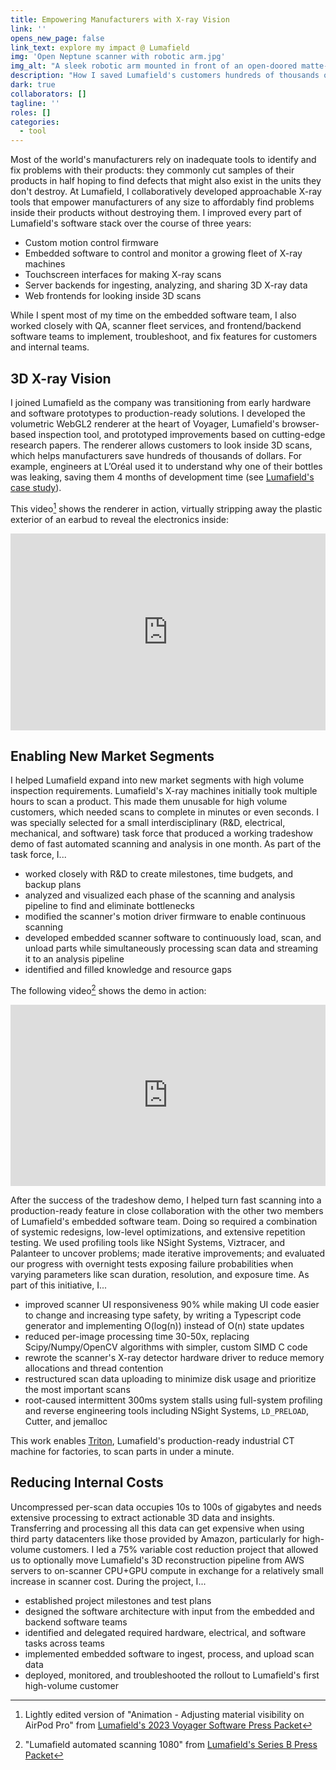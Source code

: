 ```yaml
---
title: Empowering Manufacturers with X-ray Vision
link: ''
opens_new_page: false
link_text: explore my impact @ Lumafield
img: 'Open Neptune scanner with robotic arm.jpg'
img_alt: "A sleek robotic arm mounted in front of an open-doored matte-black machine displaying an X-ray of an automotive part on an inset touchscreen prepares to reach for a shelf of similar parts to scan. A nearby graphical analysis dashboard displays quality control results from the past six scanned parts."
description: "How I saved Lumafield's customers hundreds of thousands of dollars and helped the company enter an entirely new market segment."
dark: true
collaborators: []
tagline: ''
roles: []
categories:
  - tool
---
```


Most of the world's manufacturers rely on inadequate tools to identify and fix problems with their products: they commonly cut samples of their products in half hoping to find defects that might also exist in the units they don't destroy. At Lumafield, I collaboratively developed approachable X-ray tools that empower manufacturers of any size to affordably find problems inside their products without destroying them. I improved every part of Lumafield's software stack over the course of three years:
- Custom motion control firmware
- Embedded software to control and monitor a growing fleet of X-ray machines
- Touchscreen interfaces for making X-ray scans
- Server backends for ingesting, analyzing, and sharing 3D X-ray data
- Web frontends for looking inside 3D scans


While I spent most of my time on the embedded software team, I also worked closely with QA, scanner fleet services, and frontend/backend software teams to implement, troubleshoot, and fix features for customers and internal teams.

## 3D X-ray Vision
I joined Lumafield as the company was transitioning from early hardware and software prototypes to production-ready solutions. I developed the volumetric WebGL2 renderer at the heart of Voyager, Lumafield's browser-based inspection tool, and prototyped improvements based on cutting-edge research papers. The renderer allows customers to look inside 3D scans, which helps manufacturers save hundreds of thousands of dollars. For example, engineers at L’Oréal used it to understand why one of their bottles was leaking, saving them 4 months of development time (see [Lumafield's case study](https://web.archive.org/web/20231218221228/https://www.lumafield.com/story/loreal)).

This video[^renderer] shows the renderer in action, virtually stripping away the plastic exterior of an earbud to reveal the electronics inside:
<div style="padding:62.5% 0 0 0;position:relative;">
<iframe src="https://player.vimeo.com/video/896058345?badge=0&title=0&portrait=0&dnt=1&byline=0&autopause=0&player_id=0&app_id=58479" frameborder="0" allow="autoplay; fullscreen; picture-in-picture" style="position:absolute;top:0;left:0;width:100%;height:100%;" title="Adjusting material visibility on AirPod Pro"></iframe></div>

[^renderer]: Lightly edited version of "Animation - Adjusting material visibility on AirPod Pro" from [Lumafield's 2023 Voyager Software Press Packet](https://www.dropbox.com/sh/knqhmuz8qy0zdex/AAC5GHhN5xf5DrtcLmYbE69Ha/Voyager%20software?dl=0&subfolder_nav_tracking=1)

## Enabling New Market Segments
I helped Lumafield expand into new market segments with high volume inspection requirements. Lumafield's X-ray machines initially took multiple hours to scan a product. This made them unusable for high volume customers, which needed scans to complete in minutes or even seconds.
I was specially selected for a small interdisciplinary (R&D, electrical, mechanical, and software) task force that produced a working tradeshow demo of fast automated scanning and analysis in one month. As part of the task force, I...
- worked closely with R&D to create milestones, time budgets, and backup plans
- analyzed and visualized each phase of the scanning and analysis pipeline to find and eliminate bottlenecks
- modified the scanner's motion driver firmware to enable continuous scanning
- developed embedded scanner software to continuously load, scan, and unload parts while simultaneously processing scan data and streaming it to an analysis pipeline
- identified and filled knowledge and resource gaps

The following video[^tradeshow-demo] shows the demo in action:
<div style="padding:57.5% 0 0 0;position:relative;">
<iframe src="https://player.vimeo.com/video/896057184?badge=0&title=0&portrait=0&dnt=1&byline=0&autopause=0&player_id=0&app_id=58479" frameborder="0" allow="autoplay; fullscreen; picture-in-picture" style="position:absolute;top:0;left:0;width:100%;height:100%;" title="Fast Scanning Demo"></iframe></div>

[^tradeshow-demo]: "Lumafield automated scanning 1080" from [Lumafield's Series B Press Packet](https://www.dropbox.com/sh/knqhmuz8qy0zdex/AAB0xOqR0PGN3EHzb-QlJxdla/Series%20B%20press%20packet?dl=0&subfolder_nav_tracking=1)

After the success of the tradeshow demo, I helped turn fast scanning into a production-ready feature in close collaboration with the other two members of Lumafield's embedded software team. Doing so required a combination of systemic redesigns, low-level optimizations, and extensive repetition testing. We used profiling tools like NSight Systems, Viztracer, and Palanteer to uncover problems; made iterative improvements; and evaluated our progress with overnight tests exposing failure probabilities when varying parameters like scan duration, resolution, and exposure time. As part of this initiative, I...
- improved scanner UI responsiveness 90% while making UI code easier to change and increasing type safety, by writing a Typescript code generator and implementing O(log(n)) instead of O(n) state updates
- reduced per-image processing time 30-50x, replacing Scipy/Numpy/OpenCV algorithms with simpler, custom SIMD C code
- rewrote the scanner's X-ray detector hardware driver to reduce memory allocations and thread contention
- restructured scan data uploading to minimize disk usage and prioritize the most important scans
- root-caused intermittent 300ms system stalls using full-system profiling and reverse engineering tools including NSight Systems, `LD_PRELOAD`, Cutter, and jemalloc

This work enables [Triton](https://web.archive.org/web/20231219193002/https://www.lumafield.com/article/introducing-triton-production-ready-automated-ct-inspection), Lumafield's production-ready industrial CT machine for factories, to scan parts in under a minute.

## Reducing Internal Costs
Uncompressed per-scan data occupies 10s to 100s of gigabytes and needs extensive processing to extract actionable 3D data and insights. Transferring and processing all this data can get expensive when using third party datacenters like those provided by Amazon, particularly for high-volume customers. I led a 75% variable cost reduction project that allowed us to optionally move Lumafield's 3D reconstruction pipeline from AWS servers to on-scanner CPU+GPU compute in exchange for a relatively small increase in scanner cost. During the project, I...
- established project milestones and test plans
- designed the software architecture with input from the embedded and backend software teams
- identified and delegated required hardware, electrical, and software tasks across teams
- implemented embedded software to ingest, process, and upload scan data
- deployed, monitored, and troubleshooted the rollout to Lumafield's first high-volume customer
